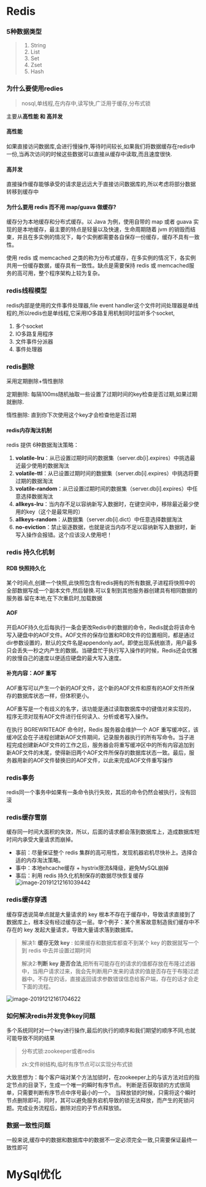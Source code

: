 

# Redis

### 5种数据类型

> 1. String
> 2. List
> 3. Set
> 4. Zset
> 5. Hash

### 为什么要使用redies

> nosql,单线程,在内存中,读写快,广泛用于缓存,分布式锁

主要从**高性能	和	高并发**

#### 高性能

如果直接访问数据库,会进行慢操作,等待时间较长,如果我们将数据缓存在redis中一份,当再次访问的时候这些数据可以直接从缓存中读取,而且速度很快.

#### 高并发

直接操作缓存能够承受的请求是远远大于直接访问数据库的,所以考虑将部分数据转移到缓存中

#### 为什么要用 redis 而不用 map/guava 做缓存?

缓存分为本地缓存和分布式缓存。以 Java 为例，使用自带的 map 或者 guava 实现的是本地缓存，最主要的特点是轻量以及快速，生命周期随着 jvm 的销毁而结束，并且在多实例的情况下，每个实例都需要各自保存一份缓存，缓存不具有一致性。

使用 redis 或 memcached 之类的称为分布式缓存，在多实例的情况下，各实例共用一份缓存数据，缓存具有一致性。缺点是需要保持 redis 或 memcached服务的高可用，整个程序架构上较为复杂。

### redis线程模型

redis内部是使用的文件事件处理器,file event handler这个文件时间处理器是单线程的,所以redis也是单线程,它采用IO多路复用机制同时监听多个socket,

1. 多个socket
2. IO多路复用程序
3. 文件事件分派器
4. 事件处理器

### redis删除

采用定期删除+惰性删除

定期删除:	每隔100ms随机抽取一些设置了过期时间的key检查是否过期,如果过期就删除.

惰性删除:	直到你下次使用这个key才会检查他是否过期

#### redis内存淘汰机制

redis 提供 6种数据淘汰策略：

1. **volatile-lru**：从已设置过期时间的数据集（server.db[i].expires）中挑选最近最少使用的数据淘汰
2. **volatile-ttl**：从已设置过期时间的数据集（server.db[i].expires）中挑选将要过期的数据淘汰
3. **volatile-random**：从已设置过期时间的数据集（server.db[i].expires）中任意选择数据淘汰
4. **allkeys-lru**：当内存不足以容纳新写入数据时，在键空间中，移除最近最少使用的key（这个是最常用的）
5. **allkeys-random**：从数据集（server.db[i].dict）中任意选择数据淘汰
6. **no-eviction**：禁止驱逐数据，也就是说当内存不足以容纳新写入数据时，新写入操作会报错。这个应该没人使用吧！

### redis 持久化机制

#### RDB 快照持久化

某个时间点,创建一个快照,此快照包含有redis拥有的所有数据,子进程将快照中的全部数据写成一个副本文件,然后替换.可以复制到其他服务器创建具有相同数据的服务器.留在本地,在下次重启时,加载数据

#### AOF

开启AOF持久化后每执行一条会更改Redis中的数据的命令，Redis就会将该命令写入硬盘中的AOF文件。AOF文件的保存位置和RDB文件的位置相同，都是通过dir参数设置的，默认的文件名是appendonly.aof。即使出现系统崩溃，用户最多只会丢失一秒之内产生的数据。当硬盘忙于执行写入操作的时候，Redis还会优雅的放慢自己的速度以便适应硬盘的最大写入速度。

#### **补充内容：AOF 重写**

AOF重写可以产生一个新的AOF文件，这个新的AOF文件和原有的AOF文件所保存的数据库状态一样，但体积更小。

AOF重写是一个有歧义的名字，该功能是通过读取数据库中的键值对来实现的，程序无须对现有AOF文件进行任何读入、分析或者写入操作。

在执行 BGREWRITEAOF 命令时，Redis 服务器会维护一个 AOF 重写缓冲区，该缓冲区会在子进程创建新AOF文件期间，记录服务器执行的所有写命令。当子进程完成创建新AOF文件的工作之后，服务器会将重写缓冲区中的所有内容追加到新AOF文件的末尾，使得新旧两个AOF文件所保存的数据库状态一致。最后，服务器用新的AOF文件替换旧的AOF文件，以此来完成AOF文件重写操作

### redis事务

redis同一个事务中如果有一条命令执行失败，其后的命令仍然会被执行，没有回滚

### redis缓存雪崩

缓存同一时间大面积的失效，所以，后面的请求都会落到数据库上，造成数据库短时间内承受大量请求而崩掉。

- 事前：尽量保证整个 redis 集群的高可用性，发现机器宕机尽快补上。选择合适的内存淘汰策略。
- 事中：本地ehcache缓存 + hystrix限流&降级，避免MySQL崩掉
- 事后：利用 redis 持久化机制保存的数据尽快恢复缓存![image-20191212161039442]($%7Bpic%7D/image-20191212161039442.png)

### redis缓存穿透

缓存穿透说简单点就是大量请求的 key 根本不存在于缓存中，导致请求直接到了数据库上，根本没有经过缓存这一层。举个例子：某个黑客故意制造我们缓存中不存在的 key 发起大量请求，导致大量请求落到数据库。

> 解决1: **缓存无效 key** : 如果缓存和数据库都查不到某个 key 的数据就写一个到 redis 中去并设置过期时间
>
> 解决2:**判断 key 是否合法**,把所有可能存在的请求的值都存放在布隆过滤器中，当用户请求过来，我会先判断用户发来的请求的值是否存在于布隆过滤器中。不存在的话，直接返回请求参数错误信息给客户端，存在的话才会走下面的流程。

![image-20191212161704622]($%7Bpic%7D/image-20191212161704622.png)

### 如何解决redis并发竞争key问题

多个系统同时对一个key进行操作,最后的执行的顺序和我们期望的顺序不同,也就可能导致不同的结果

> 分布式锁:zookeeper或者redis
>
> zk:文件树结构,临时有序节点可以实现分布式锁

大致思想为：每个客户端对某个方法加锁时，在zookeeper上的与该方法对应的指定节点的目录下，生成一个唯一的瞬时有序节点。 判断是否获取锁的方式很简单，只需要判断有序节点中序号最小的一个。 当释放锁的时候，只需将这个瞬时节点删除即可。同时，其可以避免服务宕机导致的锁无法释放，而产生的死锁问题。完成业务流程后，删除对应的子节点释放锁。

### 数据一致性问题

一般来说,缓存中的数据和数据库中的数据不一定必须完全一致,只需要保证最终一致性即可



# MySql优化





































































